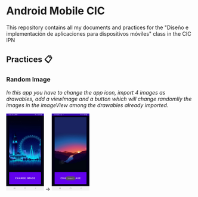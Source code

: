 # Android Mobile CIC
This repository contains all my documents and practices for the "Diseño e implementación de aplicaciones para dispositivos móviles" class in the CIC IPN

## Practices 📋

### Random Image
_In this app you have to change the app icon, import 4 images as drawables, add a viewImage and a button which will change randomlly the images in the imageView among the drawables already imported._

<img src="https://github.com/paul-cruz/Android_Mobile_CIC/blob/main/Results/RandomImage/1.jpeg" alt="Init" width="20%"> -> <img src="https://github.com/paul-cruz/Android_Mobile_CIC/blob/main/Results/RandomImage/2.jpeg" alt="Image Changed" width="20%">
